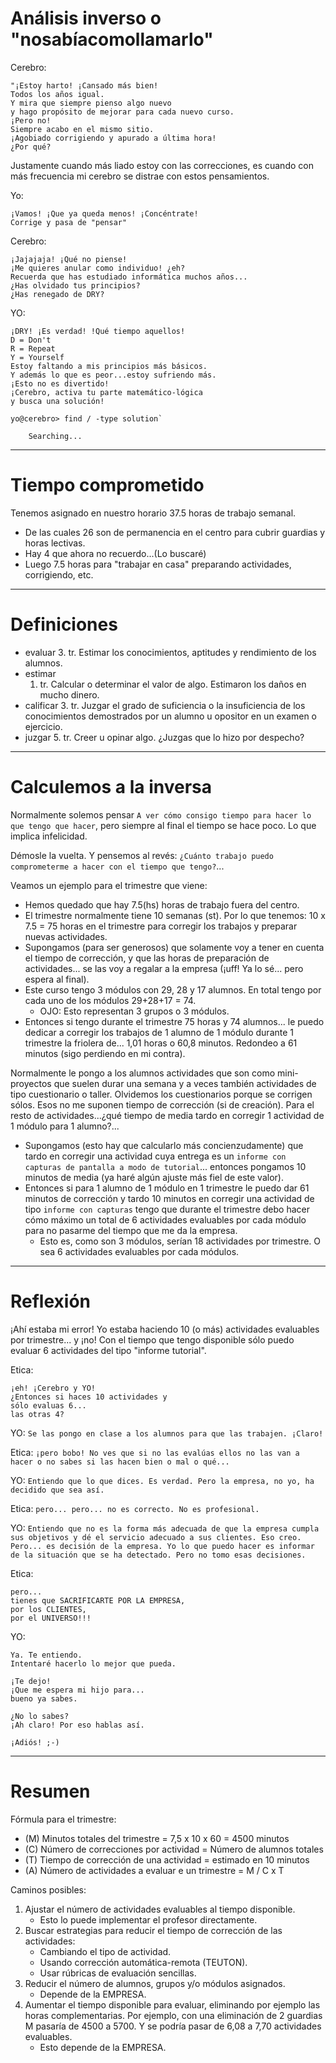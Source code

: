 
# Análisis inverso o "nosabíacomollamarlo"

Cerebro:
```
"¡Estoy harto! ¡Cansado más bien!
Todos los años igual.
Y mira que siempre pienso algo nuevo
y hago propósito de mejorar para cada nuevo curso.
¡Pero no!
Siempre acabo en el mismo sitio.
¡Agobiado corrigiendo y apurado a última hora!
¿Por qué?
```

Justamente cuando más liado estoy con las correcciones, es cuando
con más frecuencia mi cerebro se distrae con estos pensamientos.

Yo:
```
¡Vamos! ¡Que ya queda menos! ¡Concéntrate!
Corrige y pasa de "pensar"
```

Cerebro:
```
¡Jajajaja! ¡Qué no piense!
¡Me quieres anular como individuo! ¿eh?
Recuerda que has estudiado informática muchos años...
¿Has olvidado tus principios?
¿Has renegado de DRY?
```

YO:
```
¡DRY! ¡Es verdad! !Qué tiempo aquellos!
D = Don't
R = Repeat
Y = Yourself
Estoy faltando a mis principios más básicos.
Y además lo que es peor...estoy sufriendo más.
¡Esto no es divertido!
¡Cerebro, activa tu parte matemático-lógica
y busca una solución!
```

```
yo@cerebro> find / -type solution`

    Searching...
```

---

# Tiempo comprometido

Tenemos asignado en nuestro horario 37.5 horas
de trabajo semanal.
* De las cuales 26 son de permanencia en el centro para cubrir guardias y horas lectivas.
* Hay 4 que ahora no recuerdo...(Lo buscaré)
* Luego 7.5 horas para "trabajar en casa" preparando actividades, corrigiendo, etc.

---

# Definiciones

* evaluar
    3. tr. Estimar los conocimientos, aptitudes y rendimiento de los alumnos.
* estimar
    1. tr. Calcular o determinar el valor de algo. Estimaron los daños en mucho dinero.
* calificar
    3. tr. Juzgar el grado de suficiencia o la insuficiencia de los conocimientos demostrados por un alumno u opositor en un examen o ejercicio.
* juzgar
    5. tr. Creer u opinar algo. ¿Juzgas que lo hizo por despecho?

---

# Calculemos a la inversa

Normalmente solemos pensar `A ver cómo consigo tiempo para hacer lo que tengo que hacer`, pero siempre al final el tiempo se hace poco. Lo que implica infelicidad.

Démosle la vuelta. Y pensemos al revés: `¿Cuánto trabajo puedo comprometerme a hacer con el tiempo que tengo?`...

Veamos un ejemplo para el trimestre que viene:
* Hemos quedado que hay 7.5(hs) horas de trabajo fuera del centro.
* El trimestre normalmente tiene 10 semanas (st). Por lo que tenemos: 10 x 7.5 = 75 horas en el trimestre para corregir los trabajos y preparar nuevas actividades.
* Supongamos (para ser generosos) que solamente voy a tener en cuenta el tiempo de corrección, y que las horas de preparación de actividades... se las voy a regalar a la empresa (¡uff! Ya lo sé... pero espera al final).
* Este curso tengo 3 módulos con 29, 28 y 17 alumnos. En total tengo por cada uno de los módulos 29+28+17 = 74.
    * OJO: Esto representan 3 grupos o 3 módulos.
* Entonces si tengo durante el trimestre 75 horas y 74 alumnos... le puedo dedicar a corregir los trabajos de 1 alumno de 1 módulo durante 1 trimestre la friolera de... 1,01 horas o 60,8 minutos. Redondeo a 61 minutos (sigo perdiendo en mi contra).

Normalmente le pongo a los alumnos actividades que son como mini-proyectos que suelen durar una semana y a veces también actividades de tipo cuestionario o taller. Olvidemos los cuestionarios porque se corrigen sólos. Esos no me suponen tiempo de corrección (si de creación). Para el resto de actividades...¿qué tiempo de media tardo en corregir 1 actividad de 1 módulo para 1 alumno?...
* Supongamos (esto hay que calcularlo más concienzudamente) que tardo en corregir una actividad cuya entrega es un `informe con capturas de pantalla a modo de tutorial`... entonces pongamos 10 minutos de media (ya haré algún ajuste más fiel de este valor).
* Entonces si para 1 alumno de 1 módulo en 1 trimestre le puedo dar 61 minutos de corrección y tardo 10 minutos en corregir una actividad de tipo `informe con capturas` tengo que durante el trimestre debo hacer cómo máximo un total de 6 actividades evaluables por cada módulo para no pasarme del tiempo que me da la empresa.
    * Esto es, como son 3 módulos, serían 18 actividades por trimestre. O sea 6 actividades evaluables por cada módulos.

---

# Reflexión

¡Ahí estaba mi error! Yo estaba haciendo 10 (o más) actividades evaluables por trimestre... y ¡no! Con el tiempo que tengo
disponible sólo puedo evaluar 6 actividades del tipo "informe tutorial".

Etica:
```
¡eh! ¡Cerebro y YO!
¿Entonces si haces 10 actividades y
sólo evaluas 6...
las otras 4?
```

YO: `Se las pongo en clase a los alumnos para que las trabajen. ¡Claro!`

Etica: `¡pero bobo! No ves que si no las evalúas ellos no las van a hacer o no sabes si las hacen bien o mal o qué...`

YO: `Entiendo que lo que dices. Es verdad. Pero la empresa, no yo, ha decidido que sea así.`

Etica: `pero... pero... no es correcto. No es profesional.`

YO: `Entiendo que no es la forma más adecuada de que la empresa cumpla sus objetivos y dé el servicio adecuado a sus clientes. Eso creo. Pero... es decisión de la empresa. Yo lo que puedo hacer es informar de la situación que se ha detectado. Pero no tomo esas decisiones.`

Etica:
```
pero...
tienes que SACRIFICARTE POR LA EMPRESA,
por los CLIENTES,
por el UNIVERSO!!!
```

YO:
```
Ya. Te entiendo.
Intentaré hacerlo lo mejor que pueda.

¡Te dejo!
¡Que me espera mi hijo para...
bueno ya sabes.

¿No lo sabes?
¡Ah claro! Por eso hablas así.

¡Adiós! ;-)
```

---

# Resumen

Fórmula para el trimestre:
* (M) Minutos totales del trimestre = 7,5 x 10 x 60 = 4500 minutos
* (C) Número de correcciones por actividad = Número de alumnos totales
* (T) Tiempo de corrección de una actividad = estimado en 10 minutos
* (A) Número de actividades a evaluar e un trimestre = M / C x T

Caminos posibles:
1. Ajustar el número de actividades evaluables al tiempo disponible.
    * Esto lo puede implementar el profesor directamente.
2. Buscar estrategias para reducir el tiempo de corrección de las actividades:
    * Cambiando el tipo de actividad.
    * Usando corrección automática-remota (TEUTON).
    * Usar rúbricas de evaluación sencillas.
3. Reducir el número de alumnos, grupos y/o módulos asignados.
    * Depende de la EMPRESA.
4. Aumentar el tiempo disponible para evaluar, eliminando por ejemplo las horas complementarias. Por ejemplo, con una eliminación de 2 guardias M pasaría de 4500 a 5700. Y se podría pasar de 6,08 a 7,70 actividades evaluables.
    * Esto depende de la EMPRESA.

